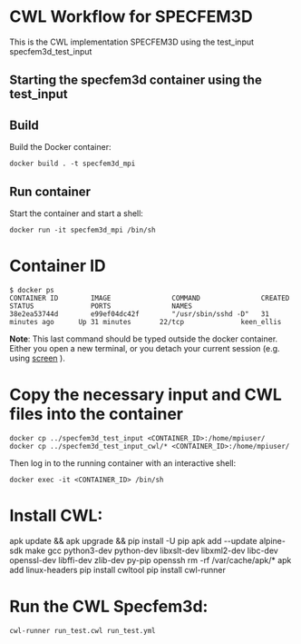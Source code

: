 # CWL Workflow for SPECFEM3D 

This is the CWL implementation SPECFEM3D using the test_input  specfem3d_test_input

## Starting the specfem3d container using the test_input 

## Build

Build the Docker container:

```
docker build . -t specfem3d_mpi
```
## Run container

Start the container and start a shell:

```
docker run -it specfem3d_mpi /bin/sh

```

# Container ID

```
$ docker ps
CONTAINER ID        IMAGE               COMMAND               CREATED             STATUS              PORTS               NAMES
38e2ea53744d        e99ef04dc42f        "/usr/sbin/sshd -D"   31 minutes ago      Up 31 minutes       22/tcp              keen_ellis
```
**Note**: This last command should be typed outside the docker container. Either you open a new terminal, or you detach your current session  (e.g. using [screen](https://www.gnu.org/software/screen/manual/html_node/Invoking-Screen.html) ).


# Copy the necessary input and CWL files into the container

```
docker cp ../specfem3d_test_input <CONTAINER_ID>:/home/mpiuser/
docker cp ../specfem3d_test_input_cwl/* <CONTAINER_ID>:/home/mpiuser/
```

Then log in to the running container with an interactive shell:
```
docker exec -it <CONTAINER_ID> /bin/sh
```

# Install CWL:

apk update && apk upgrade && pip install -U pip
apk add --update alpine-sdk make gcc python3-dev python-dev libxslt-dev libxml2-dev libc-dev openssl-dev libffi-dev zlib-dev py-pip openssh rm -rf /var/cache/apk/*
apk add linux-headers
pip install cwltool
pip install cwl-runner


# Run the CWL Specfem3d:
```
cwl-runner run_test.cwl run_test.yml
```








